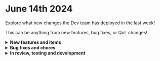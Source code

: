 # June 14th 2024

Explore what new changes the Dev team has deployed in the last week!

This can be anything from new features, bug fixes, or QoL changes!

<details>

<summary><strong>New features and items</strong></summary>

* Added a button to copy a field in the form builder
* Improved the performance of the site details page in App Platform

</details>

<details>

<summary><strong>Bug fixes and chores</strong></summary>

* Fixed a bug where changing attributes of a cloned workflow were not being saved in some cases
* Fixed a bug with Kaseya VSA authorization failing when the callback URL doesn't match what's saved in the integration config
* Added error handling for Hubspot responses that don't include a `results` key and report that in the results
* Fixed a bug where page variables weren't being loaded for login pages in App Platform
* Disabled password manager autocomplete in App Platform dialogs and input fields
* Fixed page titles in App Platform so that it displays the correct page title in the browser tab
* Fixed a bug in custom integrations v2 where users were unable to edit an existing action

</details>

<details>

<summary><strong>In review, testing and development</strong></summary>

* Improved Org Picker (Feature flagged and testing in production)
* Workflow version control (Feature flagged and testing in production)
* Add org mapping to Custom Integrations V2 (In Review)
* ServiceNow integration (In development)

</details>
